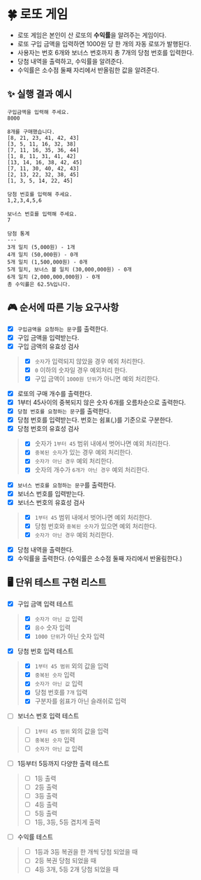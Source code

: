 # 🍀 로또 게임
- 로또 게임은 본인이 산 로또의 **수익률**을 알려주는 게임이다.
- 로또 구입 금액을 입력하면 1000원 당 한 개의 자동 로또가 발행된다.
- 사용자는 번호 6개와 보너스 번호까지 총 7개의 당첨 번호를 입력한다.
- 당첨 내역을 출력하고, 수익률을 알려준다.
- 수익률은 소수점 둘째 자리에서 반올림한 값을 알려준다.

## ✨ 실행 결과 예시
```
구입금액을 입력해 주세요.
8000

8개를 구매했습니다.
[8, 21, 23, 41, 42, 43]
[3, 5, 11, 16, 32, 38]
[7, 11, 16, 35, 36, 44]
[1, 8, 11, 31, 41, 42]
[13, 14, 16, 38, 42, 45]
[7, 11, 30, 40, 42, 43]
[2, 13, 22, 32, 38, 45]
[1, 3, 5, 14, 22, 45]

당첨 번호를 입력해 주세요.
1,2,3,4,5,6

보너스 번호를 입력해 주세요.
7

당첨 통계
---
3개 일치 (5,000원) - 1개
4개 일치 (50,000원) - 0개
5개 일치 (1,500,000원) - 0개
5개 일치, 보너스 볼 일치 (30,000,000원) - 0개
6개 일치 (2,000,000,000원) - 0개
총 수익률은 62.5%입니다.
```

## 🎮 순서에 따른 기능 요구사항
- [x] `구입금액을 요청하는 문구`를 출력한다.
- [x] 구입 금액을 입력받는다.
- [x] 구입 금액의 유효성 검사
> - [x] `숫자`가 입력되지 않았을 경우 예외 처리한다.
> - [x] `0` 이하의 숫자일 경우 예외처리 한다.
> - [x] 구입 금액이 `1000원 단위`가 아니면 예외 처리한다.
- [x] 로또의 구매 개수를 출력한다.
- [x] 1부터 45사이의 중복되지 않은 숫자 6개를 오름차순으로 출력한다.
- [x] `당첨 번호를 요청하는 문구`를 출력한다.
- [x] 당첨 번호를 입력받는다. 번호는 쉼표(,)를 기준으로 구분한다.
- [x] 당첨 번호의 유효성 검사
> - [x] 숫자가 `1부터 45` 범위 내에서 벗어나면 예외 처리한다.
> - [x] `중복된 숫자`가 있는 경우 예외 처리한다.
> - [x] `숫자가 아닌 경우` 예외 처리한다.
> - [x] 숫자의 개수가 `6개가 아닌 경우` 예외 처리한다.
- [x] `보너스 번호를 요청하는 문구`를 출력한다.
- [x] 보너스 번호를 입력받는다.
- [x] 보너스 번호의 유효성 검사
> - [x] `1부터 45` 범위 내에서 벗어나면 예외 처리한다.
> - [x] 당첨 번호와 `중복된 숫자`가 있으면 예외 처리한다.
> - [x] `숫자가 아닌 경우` 예외 처리한다.
- [x] 당첨 내역을 출력한다.
- [x] 수익률을 출력한다. (수익률은 소수점 둘째 자리에서 반올림한다.)

## 🖥️ 단위 테스트 구현 리스트
- [x] 구입 금액 입력 테스트
> - [x] `숫자가 아닌 값` 입력
> - [x] `음수` 숫자 입력
> - [x] `1000 단위`가 아닌 숫자 입력

- [x] 당첨 번호 입력 테스트
> - [x] `1부터 45 범위` 외의 값을 입력
> - [x] `중복된 숫자` 입력
> - [x] `숫자가 아닌 값` 입력
> - [x] 당첨 번호를 `7개` 입력
> - [x] 구분자를 쉼표가 아닌 슬래쉬로 입력

- [ ] 보너스 번호 입력 테스트
> - [ ] `1부터 45 범위` 외의 값을 입력
> - [ ] `중복된 숫자` 입력
> - [ ] `숫자가 아닌 값` 입력

- [ ] 1등부터 5등까지 다양한 출력 테스트
> - [ ] 1등 출력
> - [ ] 2등 출력 
> - [ ] 3등 출력
> - [ ] 4등 출력
> - [ ] 5등 출력
> - [ ] 1등, 3등, 5등 겹치게 출력

- [ ] 수익률 테스트
> - [ ] 1등과 3등 복권을 한 개씩 당첨 되었을 때
> - [ ] 2등 복권 당첨 되었을 때
> - [ ] 4등 3개, 5등 2개 당첨 되었을 때
  